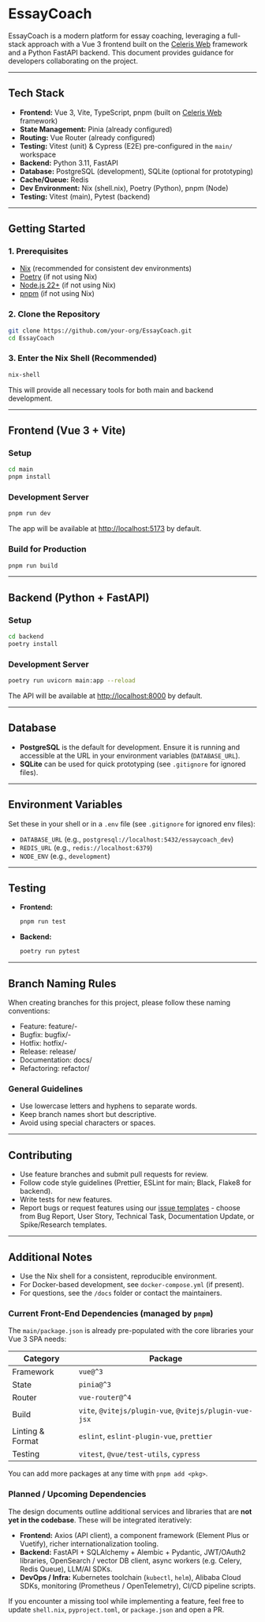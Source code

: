 # EssayCoach

EssayCoach is a modern platform for essay coaching, leveraging a full-stack approach with a Vue 3 frontend built on the [Celeris Web](https://github.com/kirklin/celeris-web) framework and a Python FastAPI backend. This document provides guidance for developers collaborating on the project.

---

## Tech Stack

- **Frontend:** Vue 3, Vite, TypeScript, pnpm (built on [Celeris Web](https://github.com/kirklin/celeris-web) framework)
- **State Management:** Pinia (already configured)
- **Routing:** Vue Router (already configured)
- **Testing:** Vitest (unit) & Cypress (E2E) pre-configured in the `main/` workspace
- **Backend:** Python 3.11, FastAPI
- **Database:** PostgreSQL (development), SQLite (optional for prototyping)
- **Cache/Queue:** Redis
- **Dev Environment:** Nix (shell.nix), Poetry (Python), pnpm (Node)
- **Testing:** Vitest (main), Pytest (backend)

---

## Getting Started

### 1. Prerequisites
- [Nix](https://nixos.org/download.html) (recommended for consistent dev environments)
- [Poetry](https://python-poetry.org/docs/#installation) (if not using Nix)
- [Node.js 22+](https://nodejs.org/) (if not using Nix)
- [pnpm](https://pnpm.io/installation) (if not using Nix)

### 2. Clone the Repository
```sh
git clone https://github.com/your-org/EssayCoach.git
cd EssayCoach
```

### 3. Enter the Nix Shell (Recommended)
```sh
nix-shell
```
This will provide all necessary tools for both main and backend development.

---

## Frontend (Vue 3 + Vite)

### Setup
```sh
cd main
pnpm install
```

### Development Server
```sh
pnpm run dev
```
The app will be available at [http://localhost:5173](http://localhost:5173) by default.

### Build for Production
```sh
pnpm run build
```

---

## Backend (Python + FastAPI)

### Setup
```sh
cd backend
poetry install
```

### Development Server
```sh
poetry run uvicorn main:app --reload
```
The API will be available at [http://localhost:8000](http://localhost:8000) by default.

---

## Database
- **PostgreSQL** is the default for development. Ensure it is running and accessible at the URL in your environment variables (`DATABASE_URL`).
- **SQLite** can be used for quick prototyping (see `.gitignore` for ignored files).

---

## Environment Variables
Set these in your shell or in a `.env` file (see `.gitignore` for ignored env files):
- `DATABASE_URL` (e.g., `postgresql://localhost:5432/essaycoach_dev`)
- `REDIS_URL` (e.g., `redis://localhost:6379`)
- `NODE_ENV` (e.g., `development`)

---

## Testing
- **Frontend:**
  ```sh
  pnpm run test
  ```
- **Backend:**
  ```sh
  poetry run pytest
  ```

---

## Branch Naming Rules

When creating branches for this project, please follow these naming conventions:

- Feature:      feature/<issue-id>-<short-description>
- Bugfix:       bugfix/<issue-id>-<short-description>
- Hotfix:       hotfix/<issue-id>-<short-description>
- Release:      release/<version>
- Documentation: docs/<short-description>
- Refactoring:  refactor/<short-description>


### General Guidelines
- Use lowercase letters and hyphens to separate words.
- Keep branch names short but descriptive.
- Avoid using special characters or spaces.

---



## Contributing
- Use feature branches and submit pull requests for review.
- Follow code style guidelines (Prettier, ESLint for main; Black, Flake8 for backend).
- Write tests for new features.
- Report bugs or request features using our [issue templates](.github/ISSUE_TEMPLATE/) - choose from Bug Report, User Story, Technical Task, Documentation Update, or Spike/Research templates.

---

## Additional Notes

- Use the Nix shell for a consistent, reproducible environment.
- For Docker-based development, see `docker-compose.yml` (if present).
- For questions, see the `/docs` folder or contact the maintainers.

### Current Front-End Dependencies (managed by `pnpm`)

The `main/package.json` is already pre-populated with the core libraries your Vue 3 SPA needs:

| Category | Package |
|----------|---------|
| Framework | `vue@^3` |
| State | `pinia@^3` |
| Router | `vue-router@^4` |
| Build | `vite`, `@vitejs/plugin-vue`, `@vitejs/plugin-vue-jsx` |
| Linting & Format | `eslint`, `eslint-plugin-vue`, `prettier` |
| Testing | `vitest`, `@vue/test-utils`, `cypress` |

You can add more packages at any time with `pnpm add <pkg>`.

### Planned / Upcoming Dependencies

The design documents outline additional services and libraries that are **not yet in the codebase**. These will be integrated iteratively:

- **Frontend:** Axios (API client), a component framework (Element Plus or Vuetify), richer internationalization tooling.
- **Backend:** FastAPI + SQLAlchemy + Alembic + Pydantic, JWT/OAuth2 libraries, OpenSearch / vector DB client, async workers (e.g. Celery, Redis Queue), LLM/AI SDKs.
- **DevOps / Infra:** Kubernetes toolchain (`kubectl`, `helm`), Alibaba Cloud SDKs, monitoring (Prometheus / OpenTelemetry), CI/CD pipeline scripts.

If you encounter a missing tool while implementing a feature, feel free to update `shell.nix`, `pyproject.toml`, or `package.json` and open a PR.


